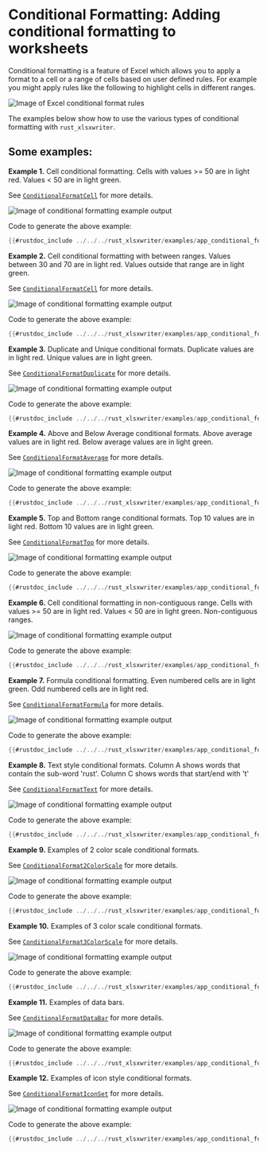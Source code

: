 # Conditional Formatting: Adding conditional formatting to worksheets

Conditional formatting is a feature of Excel which allows you to apply a format
to a cell or a range of cells based on user defined rules. For example you might
apply rules like the following to highlight cells in different ranges.

![Image of Excel conditional format rules](../../images/conditional_format_dialog.png)

The examples below show how to use the various types of conditional formatting
with `rust_xlsxwriter`.

## Some examples:

**Example 1.** Cell conditional formatting. Cells with values >= 50 are in
light red. Values < 50 are in light green.

See [`ConditionalFormatCell`] for more details.

[`ConditionalFormatCell`]: https://docs.rs/rust_xlsxwriter/latest/rust_xlsxwriter/struct.ConditionalFormatCell.html

![Image of conditional formatting example output](../../images/conditional_formats1.png)

Code to generate the above example:

```rust
{{#rustdoc_include ../../../rust_xlsxwriter/examples/app_conditional_formatting.rs:73:85}}
```


**Example 2.** Cell conditional formatting with between ranges. Values between
30 and 70 are in light red. Values outside that range are in light green.

See [`ConditionalFormatCell`] for more details.

[`ConditionalFormatCell`]: https://docs.rs/rust_xlsxwriter/latest/rust_xlsxwriter/struct.ConditionalFormatCell.html

![Image of conditional formatting example output](../../images/conditional_formats2.png)

Code to generate the above example:

```rust
{{#rustdoc_include ../../../rust_xlsxwriter/examples/app_conditional_formatting.rs:107:119}}
```


**Example 3.** Duplicate and Unique conditional formats. Duplicate values are
in light red. Unique values are in light green.

See [`ConditionalFormatDuplicate`] for more details.

[`ConditionalFormatDuplicate`]: https://docs.rs/rust_xlsxwriter/latest/rust_xlsxwriter/struct.ConditionalFormatDuplicate.html

![Image of conditional formatting example output](../../images/conditional_formats3.png)

Code to generate the above example:

```rust
{{#rustdoc_include ../../../rust_xlsxwriter/examples/app_conditional_formatting.rs:140:151}}
```


**Example 4.** Above and Below Average conditional formats. Above average
values are in light red. Below average values are in light green.

See [`ConditionalFormatAverage`] for more details.

[`ConditionalFormatAverage`]: https://docs.rs/rust_xlsxwriter/latest/rust_xlsxwriter/struct.ConditionalFormatAverage.html

![Image of conditional formatting example output](../../images/conditional_formats4.png)

Code to generate the above example:

```rust
{{#rustdoc_include ../../../rust_xlsxwriter/examples/app_conditional_formatting.rs:172:182}}
```


**Example 5.** Top and Bottom range conditional formats. Top 10 values are in
light red. Bottom 10 values are in light green.

See [`ConditionalFormatTop`] for more details.

[`ConditionalFormatTop`]: https://docs.rs/rust_xlsxwriter/latest/rust_xlsxwriter/struct.ConditionalFormatTop.html

![Image of conditional formatting example output](../../images/conditional_formats5.png)

Code to generate the above example:

```rust
{{#rustdoc_include ../../../rust_xlsxwriter/examples/app_conditional_formatting.rs:203:215}}
```


**Example 6.** Cell conditional formatting in non-contiguous range. Cells with
values >= 50 are in light red. Values < 50 are in light green. Non-contiguous
ranges.

![Image of conditional formatting example output](../../images/conditional_formats6.png)

Code to generate the above example:

```rust
{{#rustdoc_include ../../../rust_xlsxwriter/examples/app_conditional_formatting.rs:236:250}}
```


**Example 7.** Formula conditional formatting. Even numbered cells are in
light green. Odd numbered cells are in light red.

See [`ConditionalFormatFormula`] for more details.

[`ConditionalFormatFormula`]: https://docs.rs/rust_xlsxwriter/latest/rust_xlsxwriter/struct.ConditionalFormatFormula.html

![Image of conditional formatting example output](../../images/conditional_formats7.png)

Code to generate the above example:

```rust
{{#rustdoc_include ../../../rust_xlsxwriter/examples/app_conditional_formatting.rs:271:283}}
```


**Example 8.** Text style conditional formats. Column A shows words that
contain the sub-word 'rust'. Column C shows words that start/end with 't'

See [`ConditionalFormatText`] for more details.

[`ConditionalFormatText`]: https://docs.rs/rust_xlsxwriter/latest/rust_xlsxwriter/struct.ConditionalFormatText.html

![Image of conditional formatting example output](../../images/conditional_formats8.png)

Code to generate the above example:

```rust
{{#rustdoc_include ../../../rust_xlsxwriter/examples/app_conditional_formatting.rs:320:348}}
```


**Example 9.** Examples of 2 color scale conditional formats.

See [`ConditionalFormat2ColorScale`] for more details.

[`ConditionalFormat2ColorScale`]: https://docs.rs/rust_xlsxwriter/latest/rust_xlsxwriter/struct.ConditionalFormat2ColorScale.html

![Image of conditional formatting example output](../../images/conditional_formats9.png)

Code to generate the above example:

```rust
{{#rustdoc_include ../../../rust_xlsxwriter/examples/app_conditional_formatting.rs:375:410}}
```


**Example 10.** Examples of 3 color scale conditional formats.

See [`ConditionalFormat3ColorScale`] for more details.

[`ConditionalFormat3ColorScale`]: https://docs.rs/rust_xlsxwriter/latest/rust_xlsxwriter/struct.ConditionalFormat3ColorScale.html

![Image of conditional formatting example output](../../images/conditional_formats10.png)

Code to generate the above example:

```rust
{{#rustdoc_include ../../../rust_xlsxwriter/examples/app_conditional_formatting.rs:437:478}}
```


**Example 11.** Examples of data bars.

See [`ConditionalFormatDataBar`] for more details.

[`ConditionalFormatDataBar`]: https://docs.rs/rust_xlsxwriter/latest/rust_xlsxwriter/struct.ConditionalFormatDataBar.html

![Image of conditional formatting example output](../../images/conditional_formats11.png)

Code to generate the above example:

```rust
{{#rustdoc_include ../../../rust_xlsxwriter/examples/app_conditional_formatting.rs:503:522}}
```


**Example 12.** Examples of icon style conditional formats.


See [`ConditionalFormatIconSet`] for more details.

[`ConditionalFormatIconSet`]: https://docs.rs/rust_xlsxwriter/latest/rust_xlsxwriter/struct.ConditionalFormatIconSet.html

![Image of conditional formatting example output](../../images/conditional_formats12.png)

Code to generate the above example:

```rust
{{#rustdoc_include ../../../rust_xlsxwriter/examples/app_conditional_formatting.rs:571:643}}
```